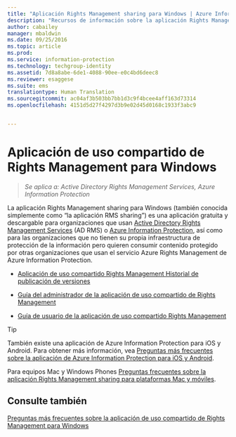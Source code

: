 ```yaml
---
title: "Aplicación Rights Management sharing para Windows | Azure Information Protection"
description: "Recursos de información sobre la aplicación Rights Management sharing para Windows. Se trata de una aplicación gratuita y descargable para organizaciones que usan Active Directory Rights Management Services (AD RMS) o Azure Information Protection, así como para las organizaciones que no tienen su propia infraestructura de protección de la información pero quieren consumir contenido protegido por otras organizaciones que usan Azure Information Protection."
author: cabailey
manager: mbaldwin
ms.date: 09/25/2016
ms.topic: article
ms.prod: 
ms.service: information-protection
ms.technology: techgroup-identity
ms.assetid: 7d8a8abe-6de1-4088-90ee-e0c4bd6deec8
ms.reviewer: esaggese
ms.suite: ems
translationtype: Human Translation
ms.sourcegitcommit: ac04af3b503bb7bb1d3c9f4bcee4aff163d73314
ms.openlocfilehash: 4151d5d27f4297d3b9e02d45d0168c1933f3abc9


---
```


# Aplicación de uso compartido de Rights Management para Windows

>*Se aplica a: Active Directory Rights Management Services, Azure Information Protection*

La aplicación Rights Management sharing para Windows (también conocida simplemente como “la aplicación RMS sharing”) es una aplicación gratuita y descargable para organizaciones que usan [Active Directory Rights Management Services](https://technet.microsoft.com/library/cc772403.aspx) (AD RMS) o [Azure Information Protection](../understand-explore/what-is-information-protection.md), así como para las organizaciones que no tienen su propia infraestructura de protección de la información pero quieren consumir contenido protegido por otras organizaciones que usan el servicio Azure Rights Management de Azure Information Protection.

-   [Aplicación de uso compartido Rights Management Historial de publicación de versiones](sharing-app-version-release-history.md)

-   [Guía del administrador de la aplicación de uso compartido de Rights Management](sharing-app-admin-guide.md)

-   [Guía de usuario de la aplicación de uso compartido Rights Management](sharing-app-user-guide.md)

> [!TIP]
> También existe una aplicación de Azure Information Protection para iOS y Android. Para obtener más información, vea [Preguntas más frecuentes sobre la aplicación de Azure Information Protection para iOS y Android](mobile-app-faq.md ).
> 
> Para equipos Mac y Windows Phones [Preguntas frecuentes sobre la aplicación Rights Management sharing para plataformas Mac y móviles](http://technet.microsoft.com/dn451248).

## Consulte también
[Preguntas más frecuentes sobre la aplicación de uso compartido de Rights Management para Windows](http://technet.microsoft.com/dn467883)




<!--HONumber=Sep16_HO4-->


